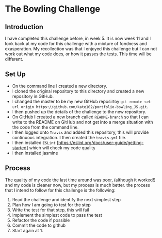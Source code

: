 # The Bowling Challenge

## Introduction
I have completed this challenge before, in week 5. 
It is now week 11 and I look back at my code for this challenge with a mixture of fondness and exasperation.
My recollection was that I enjoyed this challenge but I can not work out what my code does, or how it passes the tests.
This time will be different.

## Set Up
- On the command line I created a new directory.
- I cloned the original repository to this directory and created a new repository in GitHub.
- I changed the master to be my new GitHub reposirtoy `git remote set-url origin https://github.com/kate102/portfolio-bowling_JS.git`.
- I then pushed up the details of the challenge to the new repository.
- On GitHub I created a new branch called `README-branch` so that I can write to the README on GitHub and not get into a merge situation with the code from the command line.
- I then logged onto `Travis` and added this repository, this will provide continuous integration. I then created the `travis.yml` file.   
- I then installed `ESLint` [https://eslint.org/docs/user-guide/getting-started] which will check my code quality
- I then installed jasmine


## Process
The quality of my code the last time around was poor, (although it worked!) and my code is cleaner now, but my process is much better. the process that I intend to follow for this challenge is the following:
1. Read the challenge and identify the next simplest step
2. Plan how I am going to test for the step
3. Write the test for that step, this will fail
4. Implement the simplest code to pass the test 
5. Refactor the code if possible
6. Commit the code to github
7. Start again at 1.

